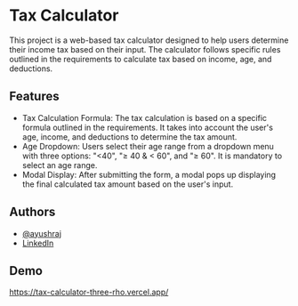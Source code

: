 
# Tax Calculator

This project is a web-based tax calculator designed to help users determine their income tax based on their input. The calculator follows specific rules outlined in the requirements to calculate tax based on income, age, and deductions.


## Features

- Tax Calculation Formula: The tax calculation is based on a specific formula outlined in the requirements. It takes into account the user's age, income, and deductions to determine the tax amount.
- Age Dropdown: Users select their age range from a dropdown menu with three options: "<40", "≥ 40 & < 60", and "≥ 60". It is mandatory to select an age range.
- Modal Display: After submitting the form, a modal pops up displaying the final calculated tax amount based on the user's input.


## Authors

- [@ayushraj](https://github.com/ayushraj1504)
- [LinkedIn](https://www.linkedin.com/in/ayush1504/)


## Demo

https://tax-calculator-three-rho.vercel.app/

